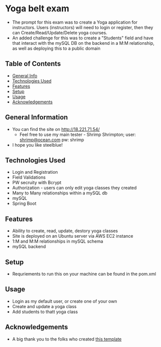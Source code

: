 # Yoga belt exam
  - The prompt for this exam was to create a Yoga application for instructors. Users (instructors) will need to login or register, then they can Create/Read/Update/Delete yoga courses.
  - An added challenge for this was to create a "Students" field and have that interact with the mySQL DB on the backend in a M:M relationship, as well as deploying this to a public domain

## Table of Contents
* [General Info](#general-information)
* [Technologies Used](#technologies-used)
* [Features](#features)
* [Setup](#setup)
* [Usage](#usage)
* [Acknowledgements](#acknowledgements)


## General Information
- You can find the site on http://18.221.71.54/
  - Feel free to use my main tester - Shrimp Shrimpton; user: shrimp@ocean.com pw: shrimp
- I hope you like steelblue!


## Technologies Used
 - Login and Registration
  - Field Validations
  - PW secruity with Bcrypt
 - Authorization - users can only edit yoga classes they created
 - Many to Many relationships within a mySQL db
 - mySQL
 - Spring Boot


## Features
 - Ability to create, read, update, destory yoga classes
 - Site is deployed on an Ubuntu server via AWS EC2 instance
 - 1:M and M:M relationships in mySQL schema
 - mySQL backend

## Setup
 - Requriements to run this on your machine can be found in the pom.xml

## Usage
 - Login as my default user, or create one of your own
 - Create and update a yoga class
 - Add students to thatt yoga class

## Acknowledgements
- A big thank you to the folks who created [this template](https://github.com/ritaly/README-cheatsheet)
